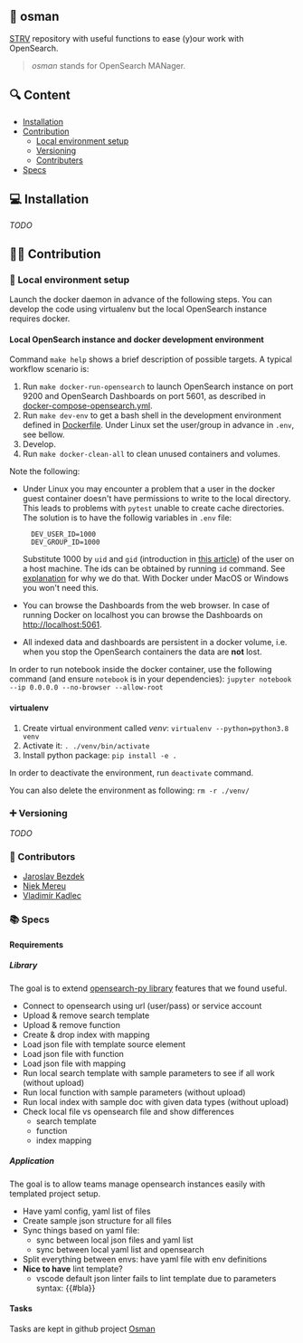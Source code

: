 ## :rocket: osman

[STRV](https://www.strv.com/) repository with useful functions to ease (y)our
work with OpenSearch.

> *osman* stands for OpenSearch MANager.

## :mag: Content

- [Installation](#installation)
- [Contribution](#contribution)
    - [Local environment setup](#local-env-setup)
    - [Versioning](#versioning)
    - [Contributers](#contributors)
- [Specs](#specs)

## <a name="installation">:computer: Installation</a>

*TODO*

## <a name="contribution">:construction_worker_man: Contribution</a>

### <a name="local-env-setup">:wrench: Local environment setup</a>

Launch the docker daemon in advance of the following steps. You can develop the code using
virtualenv but the local OpenSearch instance requires docker.

#### Local OpenSearch instance and docker development environment

Command `make help` shows a brief description of possible targets. A typical workflow scenario is:
1. Run `make docker-run-opensearch` to launch OpenSearch instance
on port 9200 and OpenSearch Dashboards on port 5601, as described in
[docker-compose-opensearch.yml](docker-compose-opensearch.yml).
1. Run `make dev-env` to get a bash shell in the development environment defined
in [Dockerfile](Dockerfile). Under Linux set the user/group in advance in `.env`, see bellow.
1. Develop.
1. Run `make docker-clean-all` to clean unused containers and volumes.

Note the following:
- Under Linux you may encounter a problem that a user in the docker guest container
  doesn't have permissions to write to the local directory. This leads to problems with
  `pytest` unable to create cache directories. The solution is to have the followig
  variables in `.env` file:
  ```
    DEV_USER_ID=1000
    DEV_GROUP_ID=1000
  ```
  Substitute 1000 by `uid` and `gid` (introduction in
  [this article](https://www.redhat.com/sysadmin/user-account-gid-uid))
  of the user on a host machine. The ids can be obtained by running `id` command.
  See [explanation](https://jtreminio.com/blog/running-docker-containers-as-current-host-user/)
  for why we do that. With Docker under MacOS or Windows you won't need this.

- You can browse the Dashboards from the web browser. In case
of running Docker on localhost you can browse the Dashboards on
[http://localhost:5061](http://localhost:5061).
- All indexed data and dashboards are persistent in a docker volume,
i.e. when you stop the OpenSearch containers the data are **not** lost.

In order to run notebook inside the docker container, use the following command
(and ensure `notebook` is in your dependencies):
`jupyter notebook --ip 0.0.0.0 --no-browser --allow-root`

#### virtualenv

1. Create virtual environment called *venv*: `virtualenv --python=python3.8 venv`
1. Activate it: `. ./venv/bin/activate`
1. Install python package: `pip install -e .`

In order to deactivate the environment, run `deactivate` command.

You can also delete the environment as following: `rm -r ./venv/`

### <a name="versioning">:heavy_plus_sign: Versioning</a>

*TODO*

### <a name="contributors">:pencil: Contributors</a>

- [Jaroslav Bezdek](https://www.github.com/jardabezdek)
- [Niek Mereu](https://github.com/niekstrv)
- [Vladimír Kadlec](https://github.com/vladimirkadlec-strv)

### <a name="specs">:books: Specs</a>

#### Requirements

##### Library

The goal is to extend [opensearch-py library](https://pypi.org/project/opensearch-py/) features that we found useful.

- Connect to opensearch using url (user/pass) or service account
- Upload & remove search template
- Upload & remove function
- Create & drop index with mapping
- Load json file with template source element
- Load json file with function
- Load json file with mapping
- Run local search template with sample parameters to see if all work (without upload)
- Run local function with sample parameters (without upload)
- Run local index with sample doc with given data types (without upload)
- Check local file vs opensearch file and show differences
  - search template
  - function
  - index mapping

##### Application

The goal is to allow teams manage opensearch instances easily with templated project setup.

- Have yaml config, yaml list of files
- Create sample json structure for all files
- Sync things based on yaml file:
  - sync between local json files and yaml list
  - sync between local yaml list and opensearch
- Split everything between envs: have yaml file with env definitions
- **Nice to have** lint template?
  - vscode default json linter fails to lint template due to parameters syntax: {{#bla}}

#### Tasks

Tasks are kept in github project [Osman](https://github.com/orgs/strvcom/projects/14/views/2)

